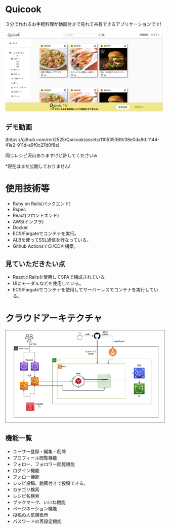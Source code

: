 <h1>Quicook</h1>
<p>３分で作れるお手軽料理が動画付きで見れて共有できるアプリケーションです!</p>
<img src="back/public/images/app.png" alt="UNADJUSTEDNONRAW_thumb_1">
<h2>デモ動画</h2>
(https://github.com/reri2525/Quicook/assets/110535369/38e0da8d-1144-41e2-911d-a9f0c27d0f8e)
<p>同じレシピ沢山ありますけど許してくださいw</p>
<p>*現在はまだ公開しておりません!</p>
<h1>使用技術等</h1>
<ul>
 <li>Ruby on Rails(バックエンド)</li>
 <li>Rspec</li>
 <li>React(フロントエンド)</li>
 <li>AWS(インフラ)</li>
 <li>Docker</li>
 <li>ECS/Fargateでコンテナを実行。</li>
 <li>ALBを使ってSSL通信を行なっている。</li>
 <li>Github ActionsでCI/CDを構築。</li>
</ul>
<h2>見ていただきたい点</h2>
<ul>
 <li>ReactとRailsを使用してSPAで構成されている。</li>
 <li>UIにモーダルなどを使用している。</li>
 <li>ECS/Fargateでコンテナを使用してサーバーレスでコンテナを実行している。</li>
</ul>
<h1>クラウドアーキテクチャ</h1>
<img src="back/public/images/クラウドアーキテクチャ.jpg" alt="cloud">
<h2>機能一覧</h2>
<ul>
 <li>ユーザー登録・編集・削除</li>
 <li>プロフィール閲覧機能</li>
 <li>フォロー、フォロワー閲覧機能</li>
 <li>ログイン機能</li>
 <li>フォロー機能</li>
 <li>レシピ投稿、動画付きで投稿できる。</li>
 <li>カテゴリ検索</li>
 <li>レシピ名検索</li>
 <li>ブックマーク、いいね機能</li>
 <li>ページネーション機能</li>
 <li>投稿の人気順表示</li>
 <li>パスワードの再設定機能</li>
</ul>





